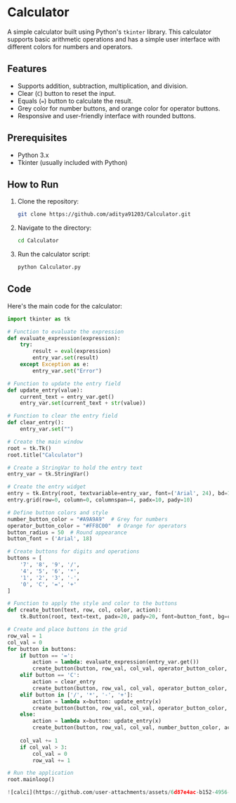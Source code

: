 # Calculator

A simple calculator built using Python's `tkinter` library. This calculator supports basic arithmetic operations and has a simple user interface with different colors for numbers and operators.

## Features

- Supports addition, subtraction, multiplication, and division.
- Clear (`C`) button to reset the input.
- Equals (`=`) button to calculate the result.
- Grey color for number buttons, and orange color for operator buttons.
- Responsive and user-friendly interface with rounded buttons.

## Prerequisites

- Python 3.x
- Tkinter (usually included with Python)

## How to Run

1. Clone the repository:
    ```bash
    git clone https://github.com/aditya91203/Calculator.git
    ```
2. Navigate to the directory:
    ```bash
    cd Calculator
    ```
3. Run the calculator script:
    ```bash
    python Calculator.py
    ```

## Code

Here's the main code for the calculator:

```python
import tkinter as tk

# Function to evaluate the expression
def evaluate_expression(expression):
    try:
        result = eval(expression)
        entry_var.set(result)
    except Exception as e:
        entry_var.set("Error")

# Function to update the entry field
def update_entry(value):
    current_text = entry_var.get()
    entry_var.set(current_text + str(value))

# Function to clear the entry field
def clear_entry():
    entry_var.set("")

# Create the main window
root = tk.Tk()
root.title("Calculator")

# Create a StringVar to hold the entry text
entry_var = tk.StringVar()

# Create the entry widget
entry = tk.Entry(root, textvariable=entry_var, font=('Arial', 24), bd=10, insertwidth=2, width=14, borderwidth=4)
entry.grid(row=0, column=0, columnspan=4, padx=10, pady=10)

# Define button colors and style
number_button_color = "#A9A9A9"  # Grey for numbers
operator_button_color = "#FF8C00"  # Orange for operators
button_radius = 50  # Round appearance
button_font = ('Arial', 18)

# Create buttons for digits and operations
buttons = [
    '7', '8', '9', '/',
    '4', '5', '6', '*',
    '1', '2', '3', '-',
    '0', 'C', '=', '+'
]

# Function to apply the style and color to the buttons
def create_button(text, row, col, color, action):
    tk.Button(root, text=text, padx=20, pady=20, font=button_font, bg=color, fg="white", bd=5, relief="ridge", command=action).grid(row=row, column=col, padx=5, pady=5)

# Create and place buttons in the grid
row_val = 1
col_val = 0
for button in buttons:
    if button == '=':
        action = lambda: evaluate_expression(entry_var.get())
        create_button(button, row_val, col_val, operator_button_color, action)
    elif button == 'C':
        action = clear_entry
        create_button(button, row_val, col_val, operator_button_color, action)
    elif button in ['/', '*', '-', '+']:
        action = lambda x=button: update_entry(x)
        create_button(button, row_val, col_val, operator_button_color, action)
    else:
        action = lambda x=button: update_entry(x)
        create_button(button, row_val, col_val, number_button_color, action)
    
    col_val += 1
    if col_val > 3:
        col_val = 0
        row_val += 1

# Run the application
root.mainloop()

![calci](https://github.com/user-attachments/assets/6d87e4ac-b152-4956-83f7-b5610f2418ec)
